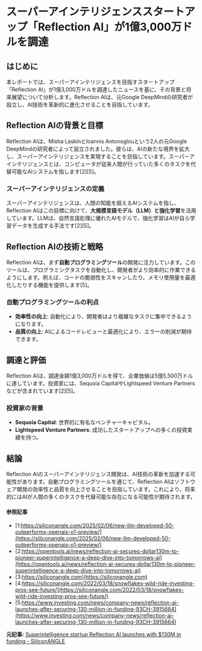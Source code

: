 # スーパーアインテリジェンススタートアップ「Reflection AI」が1億3,000万ドルを調達

## はじめに

本レポートでは、スーパーアインテリジェンスを目指すスタートアップ「Reflection AI」が1億3,000万ドルを調達したニュースを基に、その背景と将来展望について分析します。Reflection AIは、元Google DeepMindの研究者が設立し、AI技術を革新的に進化させることを目指しています。

## Reflection AIの背景と目標

Reflection AIは、Misha LaskinとIoannis Antonoglouという2人の元Google DeepMindの研究者によって設立されました。彼らは、AIの新たな境界を拡大し、スーパーアインテリジェンスを実現することを目指しています。スーパーアインテリジェンスとは、コンピュータが従来人間が行っていた多くのタスクを代替可能なAIシステムを指します[2][5]。

### スーパーアインテリジェンスの定義

スーパーアインテリジェンスは、人間の知能を超えるAIシステムを指し、Reflection AIはこの目標に向けて、**大規模言語モデル（LLM）**と**強化学習**を活用しています。LLMは、自然言語処理に優れたAIモデルで、強化学習はAIが自ら学習データを生成する手法です[2][5]。

## Reflection AIの技術と戦略

Reflection AIは、まず**自動プログラミングツール**の開発に注力しています。このツールは、プログラミングタスクを自動化し、開発者がより効率的に作業できるようにします。例えば、コードの脆弱性をスキャンしたり、メモリ使用量を最適化したりする機能を提供します[5]。

### 自動プログラミングツールの利点

- **効率性の向上**: 自動化により、開発者はより複雑なタスクに集中できるようになります。
- **品質の向上**: AIによるコードレビューと最適化により、エラーの削減が期待できます。

## 調達と評価

Reflection AIは、調達金額1億3,000万ドルを得て、企業価値は5億5,500万ドルに達しています。投資家には、Sequoia CapitalやLightspeed Venture Partnersなどが含まれています[2][5]。

### 投資家の背景

- **Sequoia Capital**: 世界的に有名なベンチャーキャピタル。
- **Lightspeed Venture Partners**: 成功したスタートアップへの多くの投資実績を持つ。

## 結論

Reflection AIのスーパーアインテリジェンス開発は、AI技術の革新を加速する可能性があります。自動プログラミングツールを通じて、Reflection AIはソフトウェア開発の効率性と品質を向上させることを目指しています。これにより、将来的にはAIが人間の多くのタスクを代替可能な存在になる可能性が期待されます。

#### 参照記事
- [1:https://siliconangle.com/2025/02/06/new-llm-developed-50-outperforms-openais-o1-preview/](https://siliconangle.com/2025/02/06/new-llm-developed-50-outperforms-openais-o1-preview/)
- [2:https://opentools.ai/news/reflection-ai-secures-dollar130m-to-pioneer-superintelligence-a-deep-dive-into-tomorrows-ai](https://opentools.ai/news/reflection-ai-secures-dollar130m-to-pioneer-superintelligence-a-deep-dive-into-tomorrows-ai)
- [3:https://siliconangle.com](https://siliconangle.com)
- [4:https://siliconangle.com/2022/03/18/snowflakes-wild-ride-investing-pros-see-future/](https://siliconangle.com/2022/03/18/snowflakes-wild-ride-investing-pros-see-future/)
- [5:https://www.investing.com/news/company-news/reflection-ai-launches-after-securing-130-million-in-funding-93CH-3915664](https://www.investing.com/news/company-news/reflection-ai-launches-after-securing-130-million-in-funding-93CH-3915664)


**元記事:** [Superintelligence startup Reflection AI launches with $130M in funding - SiliconANGLE](https://siliconangle.com/2025/03/07/superintelligence-startup-reflection-ai-launches-130m-funding/)